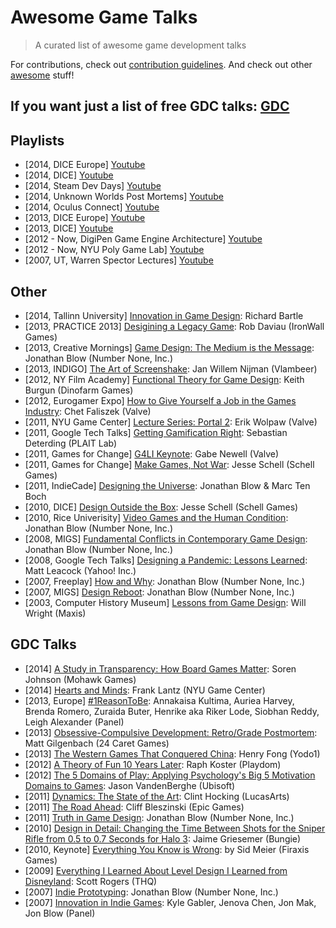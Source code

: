 # Awesome Game Talks

> A curated list of awesome game development talks

For contributions, check out [contribution guidelines](CONTRIBUTING.md). And check out other [awesome](https://github.com/sindresorhus/awesome) stuff!

## If you want just a list of free GDC talks: [GDC](GDC.md)

## Playlists
- [2014, DICE Europe] [Youtube](https://www.youtube.com/playlist?list=PLLx_Nt-I7ViqrulUPyfVQQf1xiu7Fj0b1)
- [2014, DICE] [Youtube](https://www.youtube.com/playlist?list=PLLx_Nt-I7Vio9PferYNMlxZoMjD_Yzk3d)
- [2014, Steam Dev Days] [Youtube](https://www.youtube.com/playlist?list=PLckFgM6dUP2hc4iy-IdKFtqR9TeZWMPjm)
- [2014, Unknown Worlds Post Mortems] [Youtube](https://www.youtube.com/playlist?list=PLWuf3ThLEyAgy-V9EtFo_LA-96_lrGTKf)
- [2014, Oculus Connect] [Youtube](https://www.youtube.com/playlist?list=PLL2xVXGs1SP5CVE6X3GMSroO2cfHxzeCz)
- [2013, DICE Europe] [Youtube](https://www.youtube.com/playlist?list=PLLx_Nt-I7Viqp_BIKm8gyyOHVrLi8HrEI)
- [2013, DICE] [Youtube](https://www.youtube.com/playlist?list=PLLx_Nt-I7VioDSuOC24uI52knYk44egII)
- [2012 - Now, DigiPen Game Engine Architecture] [Youtube](https://www.youtube.com/user/GameEngineArchitects/videos) 
- [2012 - Now, NYU Poly Game Lab] [Youtube](https://www.youtube.com/user/POLYGAMELAB/videos)
- [2007, UT, Warren Spector Lectures] [Youtube](https://www.youtube.com/playlist?list=PLC4AF467F9391D767)
## Other
- [2014, Tallinn University] [Innovation in Game Design](https://www.youtube.com/watch?v=4DBq2dHw4uM): Richard Bartle
- [2013, PRACTICE 2013] [Desigining a Legacy Game](http://vimeo.com/82383614): Rob Daviau (IronWall Games)
- [2013, Creative Mornings] [Game Design: The Medium is the Message](https://www.youtube.com/watch?v=AxFzf6yIfcc): Jonathan Blow (Number None, Inc.)
- [2013, INDIGO] [The Art of Screenshake](https://www.youtube.com/watch?v=AJdEqssNZ-U): Jan Willem Nijman (Vlambeer)
- [2012, NY Film Academy] [Functional Theory for Game Design](https://www.youtube.com/watch?v=RzhdkYws_60): Keith Burgun (Dinofarm Games)
- [2012, Eurogamer Expo] [How to Give Yourself a Job in the Games Industry](https://www.youtube.com/watch?v=tdwzvdZFxVM): Chet Faliszek (Valve)
- [2011, NYU Game Center] [Lecture Series: Portal 2](http://vimeo.com/23534126): Erik Wolpaw (Valve)
- [2011, Google Tech Talks] [Getting Gamification Right](https://www.youtube.com/watch?v=7ZGCPap7GkY): Sebastian Deterding (PLAIT Lab)
- [2011, Games for Change] [G4LI Keynote](http://vimeo.com/25780504): Gabe Newell (Valve)
- [2011, Games for Change] [Make Games, Not War](http://vimeo.com/25681002): Jesse Schell (Schell Games)
- [2011, IndieCade] [Designing the Universe](https://www.youtube.com/watch?v=OGSeLSmOALU): Jonathan Blow & Marc Ten Boch
- [2010, DICE] [Design Outside the Box](http://www.g4tv.com/videos/44277/dice-2010-design-outside-the-box-presentation/): Jesse Schell (Schell Games)
- [2010, Rice Univerisity] [Video Games and the Human Condition](https://www.youtube.com/watch?v=SqFu5O-oPmU): Jonathan Blow (Number None, Inc.)
- [2008, MIGS] [Fundamental Conflicts in Contemporary Game Design](https://www.youtube.com/watch?v=mGTV8qLbBWE): Jonathan Blow (Number None, Inc.)
- [2008, Google Tech Talks] [Designing a Pandemic: Lessons Learned](https://www.youtube.com/watch?v=cdTVcFo2EQw): Matt Leacock (Yahoo! Inc.)
- [2007, Freeplay] [How and Why](http://www.youtube.com/watch?v=RsT-5VSqk8I): Jonathan Blow (Number None, Inc.)
- [2007, MIGS] [Design Reboot](https://www.youtube.com/watch?v=K0kup_anLeU): Jonathan Blow (Number None, Inc.)
- [2003, Computer History Museum] [Lessons from Game Design](https://www.youtube.com/watch?v=CdgQyq3hEPo): Will Wright (Maxis)

## GDC Talks
- [2014] [A Study in Transparency: How Board Games Matter](http://www.gdcvault.com/play/1020408/): Soren Johnson (Mohawk Games) 
- [2014] [Hearts and Minds](http://www.gdcvault.com/play/1020788/): Frank Lantz (NYU Game Center)
- [2013, Europe] [#1ReasonToBe](http://gdcvault.com/play/1020902/): Annakaisa Kultima, Auriea Harvey, Brenda Romero, Zuraida Buter, Henrike aka Riker Lode, Siobhan Reddy, Leigh Alexander (Panel)
- [2013] [Obsessive-Compulsive Development: Retro/Grade Postmortem](http://www.gdcvault.com/play/1017963/): Matt Gilgenbach (24 Caret Games)
- [2013] [The Western Games That Conquered China](http://gdcvault.com/play/1017999/): Henry Fong (Yodo1)
- [2012] [A Theory of Fun 10 Years Later](http://www.gdcvault.com/play/1016632/): Raph Koster (Playdom)
- [2012] [The 5 Domains of Play: Applying Psychology's Big 5 Motivation Domains to Games](http://gdcvault.com/play/1015595/): Jason VandenBerghe (Ubisoft)
- [2011] [Dynamics: The State of the Art](http://www.gdcvault.com/play/1014597/): Clint Hocking (LucasArts)
- [2011] [The Road Ahead](https://www.youtube.com/watch?v=5fkSUQEMwV4): Cliff Bleszinski (Epic Games)
- [2011] [Truth in Game Design](http://www.gdcvault.com/play/1014982/): Jonathan Blow (Number None, Inc.)
- [2010] [Design in Detail: Changing the Time Between Shots for the Sniper Rifle from 0.5 to 0.7 Seconds for Halo 3](http://www.gdcvault.com/play/1012211/): Jaime Griesemer (Bungie)
- [2010, Keynote] [Everything You Know is Wrong](https://www.youtube.com/watch?v=bY7aRJE-oOY): by Sid Meier (Firaxis Games)
- [2009] [Everything I Learned About Level Design I Learned from Disneyland](http://gdcvault.com/play/1305/): Scott Rogers (THQ)
- [2007] [Indie Prototyping](https://www.youtube.com/watch?v=ISutk1mauPM): Jonathan Blow (Number None, Inc.)
- [2007] [Innovation in Indie Games](https://www.youtube.com/watch?v=PR-ZtrOGHiY): Kyle Gabler, Jenova Chen, Jon Mak, Jon Blow (Panel)
